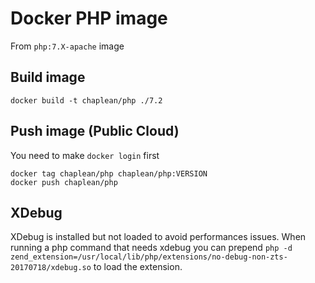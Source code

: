 Docker PHP image
=====================

From `php:7.X-apache` image

## Build image

```
docker build -t chaplean/php ./7.2
```

## Push image (Public Cloud)

You need to make `docker login` first

```
docker tag chaplean/php chaplean/php:VERSION
docker push chaplean/php
```

## XDebug

XDebug is installed but not loaded to avoid performances issues. When running a php command that needs xdebug you can prepend `php -d zend_extension=/usr/local/lib/php/extensions/no-debug-non-zts-20170718/xdebug.so` to load the extension.
